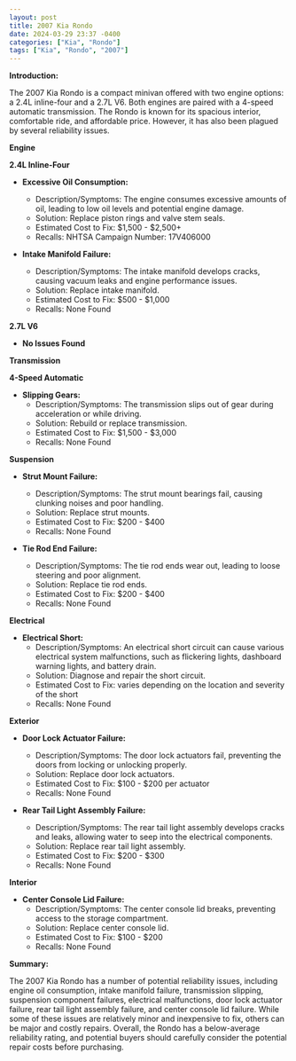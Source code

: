 ```yaml
---
layout: post
title: 2007 Kia Rondo
date: 2024-03-29 23:37 -0400
categories: ["Kia", "Rondo"]
tags: ["Kia", "Rondo", "2007"]
---
```

**Introduction:**

The 2007 Kia Rondo is a compact minivan offered with two engine options: a 2.4L inline-four and a 2.7L V6. Both engines are paired with a 4-speed automatic transmission. The Rondo is known for its spacious interior, comfortable ride, and affordable price. However, it has also been plagued by several reliability issues.

**Engine**

**2.4L Inline-Four**

* **Excessive Oil Consumption:**
    * Description/Symptoms: The engine consumes excessive amounts of oil, leading to low oil levels and potential engine damage.
    * Solution: Replace piston rings and valve stem seals.
    * Estimated Cost to Fix: $1,500 - $2,500+
    * Recalls: NHTSA Campaign Number: 17V406000

* **Intake Manifold Failure:**
    * Description/Symptoms: The intake manifold develops cracks, causing vacuum leaks and engine performance issues.
    * Solution: Replace intake manifold.
    * Estimated Cost to Fix: $500 - $1,000
    * Recalls: None Found

**2.7L V6**

* **No Issues Found**

**Transmission**

**4-Speed Automatic**

* **Slipping Gears:**
    * Description/Symptoms: The transmission slips out of gear during acceleration or while driving.
    * Solution: Rebuild or replace transmission.
    * Estimated Cost to Fix: $1,500 - $3,000
    * Recalls: None Found

**Suspension**

* **Strut Mount Failure:**
    * Description/Symptoms: The strut mount bearings fail, causing clunking noises and poor handling.
    * Solution: Replace strut mounts.
    * Estimated Cost to Fix: $200 - $400
    * Recalls: None Found

* **Tie Rod End Failure:**
    * Description/Symptoms: The tie rod ends wear out, leading to loose steering and poor alignment.
    * Solution: Replace tie rod ends.
    * Estimated Cost to Fix: $200 - $400
    * Recalls: None Found

**Electrical**

* **Electrical Short:**
    * Description/Symptoms: An electrical short circuit can cause various electrical system malfunctions, such as flickering lights, dashboard warning lights, and battery drain.
    * Solution: Diagnose and repair the short circuit.
    * Estimated Cost to Fix: varies depending on the location and severity of the short
    * Recalls: None Found

**Exterior**

* **Door Lock Actuator Failure:**
    * Description/Symptoms: The door lock actuators fail, preventing the doors from locking or unlocking properly.
    * Solution: Replace door lock actuators.
    * Estimated Cost to Fix: $100 - $200 per actuator
    * Recalls: None Found

* **Rear Tail Light Assembly Failure:**
    * Description/Symptoms: The rear tail light assembly develops cracks and leaks, allowing water to seep into the electrical components.
    * Solution: Replace rear tail light assembly.
    * Estimated Cost to Fix: $200 - $300
    * Recalls: None Found

**Interior**

* **Center Console Lid Failure:**
    * Description/Symptoms: The center console lid breaks, preventing access to the storage compartment.
    * Solution: Replace center console lid.
    * Estimated Cost to Fix: $100 - $200
    * Recalls: None Found

**Summary:**

The 2007 Kia Rondo has a number of potential reliability issues, including engine oil consumption, intake manifold failure, transmission slipping, suspension component failures, electrical malfunctions, door lock actuator failure, rear tail light assembly failure, and center console lid failure. While some of these issues are relatively minor and inexpensive to fix, others can be major and costly repairs. Overall, the Rondo has a below-average reliability rating, and potential buyers should carefully consider the potential repair costs before purchasing.
